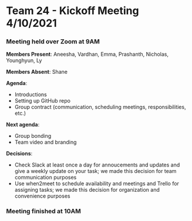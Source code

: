 # Team 24 - Kickoff Meeting 4/10/2021

### Meeting held over Zoom at 9AM

**Members Present**: Aneesha, Vardhan, Emma, Prashanth, Nicholas, Younghyun, Ly

**Members Absent**: Shane

**Agenda**:
- Introductions
- Setting up GitHub repo
- Group contract (communication, scheduling meetings, responsibilities, etc.)

**Next agenda**:
- Group bonding
- Team video and branding

**Decisions**:
- Check Slack at least once a day for annoucements and updates and give a weekly update on your task; we made this decision for team communication purposes
- Use when2meet to schedule availability and meetings and Trello for assigning tasks; we made this decision for organization and convenience purposes

### Meeting finished at 10AM
